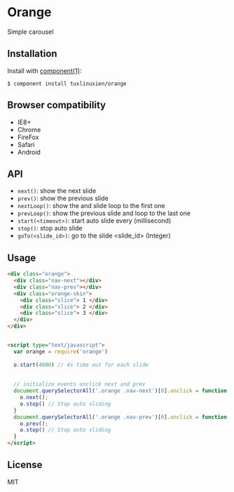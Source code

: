 # Orange

  Simple carousel

## Installation

  Install with [component(1)](http://component.io):

    $ component install tuxlinuxien/orange
    
    
## Browser compatibility

  - IE8+
  - Chrome
  - FireFox
  - Safari
  - Android

## API

  - `next()`: show the next slide
  - `prev()`: show the previous slide
  - `nextLoop()`: show the and slide loop to the first one
  - `prevLoop()`: show the previous slide and loop to the last one
  - `start(<timeout>)`: start auto slide every <timeout> (millisecond)
  - `stop()`: stop auto slide
  - `goTo(<slide_id>)`: go to the slide <slide_id> (Integer)

## Usage

```html
<div class="orange">
  <div class="nav-next"></div>
  <div class="nav-prev"></div>
  <div class="orange-skin">
    <div class="slice"> 1 </div>
    <div class="slice"> 2 </div>
    <div class="slice"> 3 </div>
  </div>
</div>


<script type="text/javascript">
  var orange = require('orange')
  
  o.start(4000) // 4s time out for each slide
  
  
  // initialize events onclick next and prev
  document.querySelectorAll('.orange .nav-next')[0].onclick = function () {
    o.next();
    o.stop() // Stop auto sliding
  }
  document.querySelectorAll('.orange .nav-prev')[0].onclick = function () {
    o.prev();
    o.stop() // Stop auto sliding
  }
</script>

```
  

## License

  MIT
